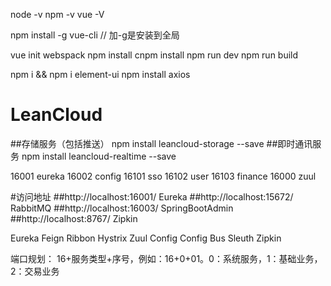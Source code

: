 node -v
npm -v
vue -V

npm install -g vue-cli // 加-g是安装到全局

vue init webspack
npm install
cnpm install
npm run dev
npm run build

npm i && npm i element-ui
npm install axios

# LeanCloud
##存储服务（包括推送）
npm install leancloud-storage --save
##即时通讯服务
npm install leancloud-realtime --save

16001 eureka
16002 config
16101 sso
16102 user
16103 finance
16000 zuul


#访问地址
##http://localhost:16001/    Eureka
##http://localhost:15672/   RabbitMQ
##http://localhost:16003/    SpringBootAdmin
##http://localhost:8767/    Zipkin

Eureka
Feign
Ribbon
Hystrix
Zuul
Config
Config Bus
Sleuth
Zipkin

端口规划：
16+服务类型+序号，例如：16+0+01。0：系统服务，1：基础业务，2：交易业务